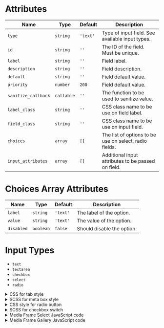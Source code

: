 # Attributes

| Name                | Type       | Default  | Description                                            |
|---------------------|------------|----------|--------------------------------------------------------|
| `type`              | `string`   | `'text'` | Type of input field. See available input types.        |
| `id`                | `string`   | `''`     | The ID of the field. Must be unique.                   |
| `label`             | `string`   | `''`     | Field label.                                           |
| `description`       | `string`   | `''`     | Field description.                                     |
| `default`           | `string`   | `''`     | Field default value.                                   |
| `priority`          | `number`   | `200`    | Field default value.                                   |
| `sanitize_callback` | `callable` | `''`     | The function to be used to sanitize value.             |
| `label_class`       | `string`   | `''`     | CSS class name to be use on field label.               |
| `field_class`       | `string`   | `''`     | CSS class name to be use on input field.               |
| `choices`           | `array`    | `[]`     | The list of options to be use on select, radio fields. |
| `input_attributes`  | `array`    | `[]`     | Additional input attributes to be passed on field.     |

# Choices Array Attributes

| Name       | Type      | Default  | Description                |
|------------|-----------|----------|----------------------------|
| `label`    | `string`  | `'text'` | The label of the option.   |
| `value`    | `string`  | `'text'` | The value of the option.   |
| `disabled` | `boolean` | `false`  | Should disable the option. |

# Input Types

* `text`
* `textarea`
* `checkbox`
* `select`
* `radio`

<details>
<summary>CSS for tab style</summary>

```css
.shapla-tabs-wrapper {
    display: block;
    overflow: hidden;
    background: #fff;
    margin: -6px -12px -12px;
    padding: 0;
}

.ui-tabs.shapla-tabs {
    border: none;
    border-radius: 0;
    margin: 0;
    padding: 0;
    background: none;
    font-size: 1em;
}

.ui-tabs.shapla-tabs ul.shapla-tabs-list {
    margin: 0;
    width: 20%;
    float: left;
    line-height: 1em;
    padding: 0 0 10px;
    position: relative;
    box-sizing: border-box;
    border: none;
    border-right: 1px solid #eee;
    border-radius: 0;
    background: #fafafa;
}

.ui-tabs.shapla-tabs ul.shapla-tabs-list::after {
    content: "";
    display: block;
    width: 100%;
    height: 9999em;
    position: absolute;
    bottom: -9999em;
    left: 0;
    background-color: #fafafa;
    border-right: 1px solid #eee;
}

.ui-tabs.shapla-tabs ul.shapla-tabs-list li {
    margin: 0;
    padding: 0;
    display: block;
    position: relative;
    width: 100%;
    background: none;
    border-radius: 0;
    border: none;
}

.ui-tabs.shapla-tabs ul.shapla-tabs-list li a {
    margin: 0;
    padding: 10px !important;
    display: block;
    box-shadow: none;
    text-decoration: none;
    line-height: 20px !important;
    border-bottom: 1px solid #eee;
    width: 100%;
    box-sizing: border-box;
}

.ui-tabs.shapla-tabs ul.shapla-tabs-list li a span {
    margin-left: 0.618em;
    margin-right: 0.618em;
}

.ui-tabs.shapla-tabs ul.shapla-tabs-list li a::before {
    font-family: "Dashicons";
    speak: none;
    font-weight: normal;
    font-variant: normal;
    text-transform: none;
    line-height: 1;
    -webkit-font-smoothing: antialiased;
    content: "";
    text-decoration: none;
}

.ui-tabs.shapla-tabs ul.shapla-tabs-list li.ui-tabs-active {
    border-radius: 0;
    border: none;
    margin: 0;
    padding: 0;
}

.ui-tabs.shapla-tabs ul.shapla-tabs-list li.ui-tabs-active a {
    color: #555;
    position: relative;
    background-color: #eee;
}

.ui-tabs.shapla-tabs ul.shapla-tabs-list li.active a {
    color: #555;
    position: relative;
    background-color: #eee;
}

.ui-tabs.shapla-tabs .shapla_options_panel {
    float: left;
    width: 80%;
    min-height: 175px;
    box-sizing: border-box;
    padding: 0;
    color: #555;
}

@media only screen and (max-width: 900px) {
    .ui-tabs.shapla-tabs ul.shapla-tabs-list {
        width: 10%;
    }

    .ui-tabs.shapla-tabs ul.shapla-tabs-list li a {
        position: relative;
        text-indent: -999px;
        padding: 10px;
    }

    .ui-tabs.shapla-tabs ul.shapla-tabs-list li a::before {
        position: absolute;
        top: 0;
        right: 0;
        bottom: 0;
        left: 0;
        text-indent: 0;
        text-align: center;
        line-height: 40px;
        width: 100%;
        height: 40px;
    }
}

```

</details>

<details>
<summary>SCSS for meta box style</summary>

```scss
.sp {
  &-input-group {
    margin-bottom: 10px;

    &:after {
      content: "";
      display: table;
      clear: both
    }
  }

  &-input-label {
    label {
      font-weight: 600;
      margin-right: 30px;
    }
  }

  &-input-field {
  }

  &-input-label,
  &-input-field {
    float: left;
    width: 100%;
  }

  &-input-desc {
    color: #999;
    font-size: 0.9em;
    line-height: 1.3em;
    margin: 10px 30px 10px 0;
  }

  &-input-text,
  &-input-textarea {
    width: 100%;
    padding: 8px 8px 8px 16px;
  }

  &-input-text {
    height: 35px !important;

    option {
      padding: 8px 4px;
    }
  }

  &-input-textarea {
  }
}

.spacing-text {
  width: 62px;
}

@media only screen and (min-width: 600px) {
  .sp {
    &-input-label {
      width: 40%;
    }

    &-input-field {
      width: 60%;
    }
  }
}

@media only screen and (min-width: 783px) {
  .sp-input-label {
    width: 30%;
  }
  .sp-input-field {
    width: 70%;
  }
  .sp-input-text,
  .sp-input-textarea:not(cols) {
    width: 25em;
  }
}

@media only screen and (min-width: 851px) {
  .sp-input-label,
  .sp-input-field {
    width: 100%;
  }
  .sp-input-label {
    margin-bottom: .5rem;
  }
}

@media only screen and (min-width: 1200px) {
  .sp-input-label {
    width: 40%;
  }
  .sp-input-field {
    width: 60%;
  }
}

@media only screen and (min-width: 1600px) {
  .sp-input-label {
    width: 30%;
  }
  .sp-input-field {
    width: 70%;
  }
}
```
</details>

<details>
<summary>CSS style for radio button</summary>

```scss
.radio-button {
  display: flex;
  flex-wrap: wrap;

  .radio-button-label {
    background: rgba(0, 0, 0, .05);
    border-right: 1px solid rgba(0, 0, 0, .2);
    color: #555;
    margin: 0;
    padding: 0.5em 1em;
    font-size: 14px;
    flex-grow: 0;
    text-align: center;

    &:last-child {
      border-right: none;
    }
  }

  .radio-button-input {
    display: none;

    &:checked {
      + .radio-button-label {
        background-color: #3498DB;
        color: #fff;
      }
    }
  }
}
```
</details>

<details>
<summary>SCSS for checkbox switch</summary>

```scss
.switch-container {
  position: relative;

  label {
    display: flex;
    flex-wrap: wrap;

    .customize-control-title {
      width: calc(100% - 55px);
    }

    .description {
      order: 99;
    }
  }

  .switch {
    border: 1px solid #b4b9be;
    display: inline-block;
    width: 35px;
    height: 12px;
    border-radius: 8px;
    background: #b4b9be;
    vertical-align: middle;
    position: relative;
    top: 4px;
    cursor: pointer;
    user-select: none;
    transition: background 350ms ease;
    text-indent: -999999px;

    &:after,
    &:before {
      content: "";
      display: block;
      width: 20px;
      height: 20px;
      border-radius: 50%;
      position: absolute;
      top: 50%;
      left: -3px;
      transition: all 350ms cubic-bezier(0, 0.95, 0.38, 0.98), background 150ms ease;
    }

    &:before {
      background: rgba(0, 0, 0, 0.2);
      transform: translate3d(0, -50%, 0) scale(0);
    }

    &:after {
      background: #999;
      border: 1px solid rgba(0, 0, 0, 0.1);
      transform: translate3d(0, -50%, 0);
    }

    &:active:before {
      transform: translate3d(0, -50%, 0) scale(3);
    }
  }

  input[type="checkbox"]:checked::before {
    display: none;
  }

  input:checked + .switch:before {
    background: rgba(0, 115, 170, 0.075);
    transform: translate3d(100%, -50%, 0) scale(1);
  }

  input:checked + .switch:after {
    background: #0073aa;
    transform: translate3d(100%, -50%, 0);
  }

  input:checked + .switch:active:before {
    background: rgba(0, 115, 170, 0.075);
    transform: translate3d(100%, -50%, 0) scale(3);
  }
}
```
</details>

<details>
<summary>Media Frame Select JavaScript code</summary>

```js
const defaultArgs      = {
    title: 'Featured image',
    buttonText: 'Set featured image',
    inputTargetName: '',
    previewTarget: '',
    container: '.field-media-frame-select',
    type: 'image',
    multiple: false,
};
const listItemTemplate = (src) => {
    return '<li><img src=\'' + src + '\' width=\'150\' height=\'150\' class=\'attachment-150x150 size-150x150\' loading=\'lazy\' /></li>';
};
jQuery( '[data-media-frame="select"]' ).on(
    'click',
    function(event) {
        event.preventDefault();
        const dataset = Object.assign( defaultArgs, event.target.dataset );
        const frame   = new wp.media.view.MediaFrame.Select(
            {
                title: dataset.title,
                multiple: dataset.multiple,
                library: {
                    order: 'ASC',
                    orderby: 'title',
                    type: dataset.type,
                    search: null,
                    uploadedTo: null,
                },
                button: {
                    text: dataset.buttonText,
                },
            },
        );

        frame.on(
            'select',
            function() {
                let selectionCollection = frame.state().get( 'selection' ),
                    ids                 = [],
                    html                = '';
                selectionCollection.forEach(
                    function(attachment) {
                        ids.push( attachment.id );
                        if ('video' === attachment.attributes.type) {
                            let src = attachment.attributes.thumb.src || attachment.attributes.image.src;
                            html   += listItemTemplate( src );
                        } else if ('image' === attachment.attributes.type) {
                            let src = attachment.attributes.sizes.thumbnail.url || attachment.attributes.sizes.full.url;
                            html   += listItemTemplate( src );
                        }
                    },
                );

                const container = jQuery( event.target ).closest( dataset.container );
                container.find( `[name = "${dataset.inputTargetName}"]` ).val( ids.toString() );
                container.find( dataset.previewTarget ).html( html );
            },
        );

        // Open the modal.
        frame.open();
    },
);
jQuery( '[data-media-frame-reset="select"]' )
    .on(
        'click',
        function(event) {
            event.preventDefault();
            let dataset = Object.assign( defaultArgs, event.target.dataset );
            jQuery( `[name = "${dataset.inputTargetName}"]` ).val( '' );
            jQuery( dataset.previewTarget ).html( '' );
        },
    );

```

</details>

<details>
<summary>Media Frame Gallery JavaScript code</summary>

```js
let frame,
	_this = jQuery('#carousel_slider_gallery_btn'),
	images = _this.data('ids'),
	selection = loadImages(images);

const updateDom = (ids_string, gallery_html) => {
	jQuery('#_carousel_slider_images_ids').val(ids_string);
	jQuery('.carousel_slider_gallery_list').html(gallery_html);
}

_this.on('click', function (e) {
	e.preventDefault();
	let options = {
		title: _this.data('create'),
		state: 'gallery-edit',
		frame: 'post',
		selection: selection
	};

	if (frame || selection) {
		options['title'] = _this.data('edit');
	}

	frame = wp.media(options).open();

	// Tweak Views
	frame.menu.get('view').unset('cancel');
	frame.menu.get('view').unset('separateCancel');
	frame.menu.get('view').get('gallery-edit').el.innerHTML = _this.data('edit');
	frame.content.get('view').sidebar.unset('gallery'); // Hide Gallery Settings in sidebar

	// when editing a gallery
	overrideGalleryInsert()
	frame.on('toolbar:render:gallery-edit', function () {
		overrideGalleryInsert()
	});

	frame.on('content:render:browse', function (browser) {
		if (!browser) return;
		// Hide Gallery Settings in sidebar
		browser.sidebar.on('ready', function () {
			browser.sidebar.unset('gallery');
		});
		// Hide filter/search as they don't work
		browser.toolbar.on('ready', function () {
			if (browser.toolbar.controller._state === 'gallery-library') {
				browser.toolbar.$el.hide();
			}
		});
	});

	// All images removed
	frame.state().get('library').on('remove', function () {
		let models = frame.state().get('library');
		if (models.length === 0) {
			selection = false;
			updateDom('', '');
		}
	});
});

const onClickModalSaveButton = () => {
	let models = frame.state().get('library'),
		ids = [],
		html = '';

	models.each(function (attachment) {
		ids.push(attachment.id);
		let src = attachment.attributes.sizes.thumbnail || attachment.attributes.sizes.full;
		html += `<li><img src="${src.url}" width="50" height="50" class="attachment-50x50 size-50x50" loading="lazy"></li>`;
	});

	selection = loadImages(ids.toString());
	frame.close();
	updateDom(ids.toString(), html);
}

function overrideGalleryInsert() {
	frame.toolbar.get('view').set({
		insert: {
			style: 'primary',
			text: _this.data('save'),
			click: () => onClickModalSaveButton()
		}
	});
}

function loadImages(images) {
	if (!images) {
		return false;
	}

	if (typeof images !== 'string') {
		images = images.toString();
	}

	let shortcode = new wp.shortcode({
		tag: 'gallery',
		attrs: {ids: images},
		type: 'single'
	});

	let attachments = wp.media.gallery.attachments(shortcode);

	let selection = new wp.media.model.Selection(attachments.models, {
		props: attachments.props.toJSON(),
		multiple: true
	});

	selection.gallery = attachments.gallery;

	selection.more().done(function () {
		// Break ties with the query.
		selection.props.set({query: false});
		selection.unmirror();
		selection.props.unset('orderby');
	});

	return selection;
}
```
</details>